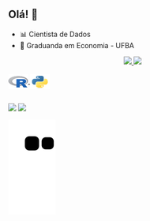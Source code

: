 ## Olá! 👋

- 📊 Cientista de Dados
- 📙 Graduanda em Economia - UFBA

<div align="center">
  <a href="https://github.com/biagoncalves">
  <img width="50%" src="https://github-readme-stats.vercel.app/api?username=biagoncalves&show_icons=true&theme=swift&include_all_commits=true&&count_private=true"/>
  <img width="50%" src="https://github-readme-stats.vercel.app/api/top-langs/?username=biagoncalves&layout=compact&langs_count=7&theme=swift"/>
</div>
<div style="display: inline_block"><br>
  <img align="center" alt="Bia-R" height="30" width="40" src="https://raw.githubusercontent.com/devicons/devicon/master/icons/r/r-original.svg">
  <img align="center" alt="Bia-Python" height="30" width="40" src="https://raw.githubusercontent.com/devicons/devicon/master/icons/python/python-original.svg">
</div>
  
  ##
 
<div> 
  <a href="https://www.linkedin.com/in/beatriz-de-oliveira-goncalves/" target="_blank"><img src="https://img.shields.io/badge/-LinkedIn-%230077B5?style=for-the-badge&logo=linkedin&logoColor=white" target="_blank"></a> 
  <a href="https://twitter.com/sixpencepoorer/" target="_blank"><img src="https://img.shields.io/badge/Twitter-1DA1F2?style=for-the-badge&logo=twitter&logoColor=white" target="_blank"></a> 
  
  ![Snake animation](https://github.com/biagoncalves/biagoncalves/blob/output/github-contribution-grid-snake.svg)
 
</div>
